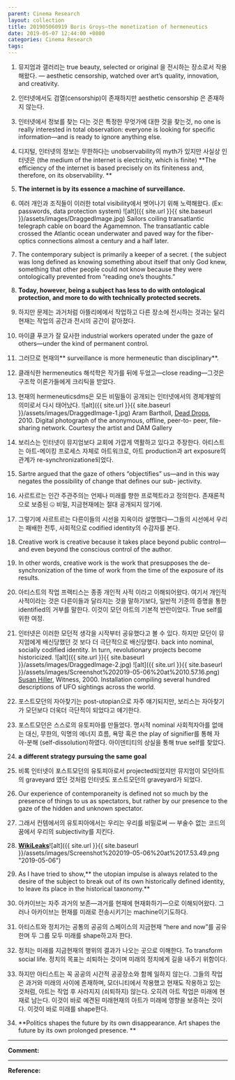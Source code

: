 ```yaml
---
parent: Cinema Research
layout: collection
title: 201905060919 Boris Groys—the monetization of hermeneutics
date: 2019-05-07 12:44:00 +0800
categories: Cinema Research
tags:
---
```



1. 뮤지엄과 갤러리는 true beauty, selected or original 을 전시하는 장소로서 작용해왔다. — aesthetic censorship, watched over art’s quality, innovation, and creativity.
2. 인터넷에서도 검열(censorship)이 존재하지만 aesthetic censorship 은 존재하지 않는다.
3. 인터넷에서 정보를 찾는 다는 것은 특정한 무엇가에 대한 것을 찾는것, no one is really interested in total observation: everyone is looking for specific information—and is ready to ignore anything else.
4. 디지털, 인터넷의 정보는 무한하다는 unobservability의 myth가 있지만 사실상 인터넷은 (the medium of the internet is electricity, which is finite) **The efficiency of the internet is based precisely on its finiteness and, therefore, on its observability. **
5. **The internet is by its essence a machine of surveillance.**
6. 여러 개인과 조직들이 이러한 total visibility에서 벗어나기 위해 노력해왔다. (Ex: passwords, data protection system)
![alt]({{ site.url }}{{ site.baseurl }}/assets/images/DraggedImage.jpg)
Sailors coiling transatlantic telegraph cable on board the Agamemnon. The transatlantic cable crossed the Atlantic ocean underwater and paved way for the fiber-optics connections almost a century and a half later.
7. The contemporary subject is primarily a keeper of a secret. ( the subject was long defined as knowing something about itself that only God knew, something that other people could not know because they were ontologically prevented from “reading one’s thoughts.”
8. **Today, however, being a subject has less to do with ontological protection, and more to do with technically protected secrets.**
9. 하지만 문제는 과거처럼 아뜰리에에서 작업하고 다른 장소에 전시하는 것과는 달리 현재는 작업의 공간과 전시의 공간이 같아졌다.
10. 마이클 푸코가 잘 묘사한 industrial workers operated under the gaze of others—under the kind of permanent control.
11. 그러므로 현재의** surveillance is more hermeneutic than disciplinary**.
12. 클래식한 hermeneutics 해석학은 작가를 뒤에 두었고—close reading—그것은 구조학 이론가들에게 크리틱을 받았다.
13. 현재의 hermeneuticsdms은 모든 비밀들이 공개되는 인터넷에서의 경제개발의 의미로서 다시 태어났다.
![alt]({{ site.url }}{{ site.baseurl }}/assets/images/DraggedImage-1.jpg)
 Aram Bartholl, [Dead Drops](https://deaddrops.com/), 2010. Digital photograph of the anonymous, offline, peer-to- peer, file-sharing network. Courtesy the artist and DAM Gallery

14. 보리스는 인터넷이 뮤지엄보다 교회에 가깝게 역활하고 있다고 주장한다. 아티스트는 아트-메이킹 프로세스 자체로 아트워크로, 아트 production과 art exposure의 관계가 re-synchronizatione되었다.
15. Sartre argued that the gaze of others “objectifies” us—and in this way negates the possibility of change that defines our sub- jectivity.
16. 사르트르는 인간 주관주의는 언제나 미래를 향한 프로젝트라고 정의한다. 존재론적으로 보증된 🤐 비밀, 지금현재에는 절대 공개되지 않기에.
17. 그렇기에 사르트르는 다른이들의 시선을 지옥이라 설명했다—그들의 시선에서 우리는 패배한 전투, 사회적으로 codified identity의 수감자를 본다.
18. Creative work is creative because it takes place beyond public control—and even beyond the conscious control of the author.
19.  In other words, creative work is the work that presupposes the de-synchronization of the time of work from the time of the exposure of its results.
20. 아티스트의 작업 프랙티스는 종종 개인적 사적 이라고 이해되어왔다. 여기서 개인적 사적이라는 것은 다른이들과 달라지는 것을 말하기보다, 일반적 기준의 증명을 통한identified의 거부를 말한다. 이것이 모던 아트의 기본적 반란이었다. True self를 위한 여정.
21. 인터넷은 이러한 모던적 생각을 시작부터 공유했다고 볼 수 있다. 하지만 모던이 뮤지엄에게 배신당했던 것 보다 더 극단적으로 배신당했다. back into nominal, socially codified identity. In turn, revolutionary projects become historicized.
![alt]({{ site.url }}{{ site.baseurl }}/assets/images/DraggedImage-2.jpg)
![alt]({{ site.url }}{{ site.baseurl }}/assets/images/Screenshot%202019-05-06%20at%2010.57.16.png)
 [Susan Hiller](http://www.susanhiller.org/home.html), Witness, 2000. Installation compiling several hundred descriptions of UFO sightings across the world.
22. 포스트모던의 자아찾기는 post-utopian으로 자주 얘기되지만, 보리스는 자아찾기가 모던보다 더욱더 극단적이 되었다고 얘기한다.
23. 포스트모던은 스스로의 유토피아를 만들었다. 명시적 nominal 사회적자아를 없애는 대신, 무한의, 익명의 에너지 흐름, 욕망 혹은 the play of signifier를 통해 자아-분해 (self-dissolution)하였다. 아이덴티티의 상실을 통해 true self를 찾았다.
24.  **a different strategy pursuing the same goal**
25. 비록 인터넷이 포스트모던의 유토피아로서 projected되었지만 뮤지엄이 모던아트의 graveyard 였던 것처럼 인터넷도 포스트모던의 graveyard가 되었다.
26.  Our experience of contemporaneity is defined not so much by the presence of things to us as spectators, but rather by our presence to the gaze of the hidden and unknown spectator.
27. 그래서 컨템에서의 유토피아에서는 우리는 우리를 비밀로써 — 부술수 없는 코드의 꿈에서 우리의 subjectivity를 지킨다.
28. **[WikiLeaks](https://wikileaks.org/)**![alt]({{ site.url }}{{ site.baseurl }}/assets/images/Screenshot%202019-05-06%20at%2017.53.49.png "2019-05-06")
29. As I have tried to show,** the utopian impulse is always related to the desire of the subject to break out of its own historically defined identity, to leave its place in the historical taxonomy.**
30. 아카이브는 자주 과거의 보존—과거를 현재에 현재화하기—으로 이해되어왔다. 그러나 아카이브는 현재를 미래로 전송시키기는 machine이기도하다.
31. 아티스트와 정치가는 공통의 공공의 스페이스의 지금현재 “here and now”를 공유한며 두 그룹 모두 미래를 shape하고자 한다.
32. 정치는 미래를 지금현재의 행위의 결과가 나오는 곳으로 이해한다. To transform social life. 정치의 목표는 쇠퇴하는 것이며 미래의 정치에게 길을 내주기 위함이다.
33. 하지만 아티스트는 꼭 공공의 시간적 공공장소와 함께 일하지 않는다. 그들의 작업은 과거와 미래의 사이에 존재하며, 모더니티에서 작용했고 현재도 작용하고 있는 것처럼, 아트는 작업 후 사라지지 (쇠퇴하지) 않는다. 오히려 아트 작업은 미래에 현재로 남는다. 이것이 바로 예견된 미래현재의 아트가 미래에 영향을 보증하는 것이다. 이것이 바로 미래를 shape한다.
34. **Politics shapes the future by its own disappearance. Art shapes the future by its own prolonged presence. **


----
**Comment:**


----
**Reference:**
